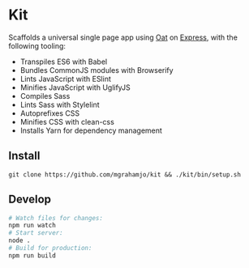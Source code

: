 # Kit

Scaffolds a universal single page app using [Oat](https://github.com/mgrahamjo/oat) on [Express](http://expressjs.com), with the following tooling:

- Transpiles ES6 with Babel
- Bundles CommonJS modules with Browserify
- Lints JavaScript with ESlint
- Minifies JavaScript with UglifyJS
- Compiles Sass
- Lints Sass with Stylelint
- Autoprefixes CSS
- Minifies CSS with clean-css
- Installs Yarn for dependency management

## Install

```
git clone https://github.com/mgrahamjo/kit && ./kit/bin/setup.sh
```

## Develop

```bash
# Watch files for changes:
npm run watch
# Start server:
node .
# Build for production:
npm run build
```
